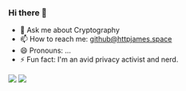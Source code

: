 ### Hi there 👋

- 💬 Ask me about Cryptography
- 📫 How to reach me: github@httpjames.space
- 😄 Pronouns: ...
- ⚡ Fun fact: I'm an avid privacy activist and nerd.

<img align="center" src="https://github-readme-stats.vercel.app/api/top-langs&/?username=httpjamesm&theme=tokyonight" />
<img align="center" src="https://github-readme-stats.vercel.app/api?username=httpjamesm" />

